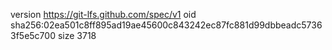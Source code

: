 version https://git-lfs.github.com/spec/v1
oid sha256:02ea501c8ff895ad19ae45600c843242ec87fc881d99dbbeadc57363f5e5c700
size 3718
